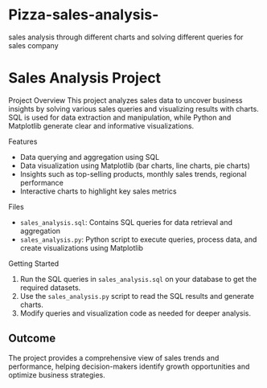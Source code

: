 # Pizza-sales-analysis-
sales analysis through different charts and solving different queries for sales company

# Sales Analysis Project

Project Overview
This project analyzes sales data to uncover business insights by solving various sales queries and visualizing results with charts. SQL is used for data extraction and manipulation, while Python and Matplotlib generate clear and informative visualizations.

Features
- Data querying and aggregation using SQL
- Data visualization using Matplotlib (bar charts, line charts, pie charts)
- Insights such as top-selling products, monthly sales trends, regional performance
- Interactive charts to highlight key sales metrics

Files
- `sales_analysis.sql`: Contains SQL queries for data retrieval and aggregation
- `sales_analysis.py`: Python script to execute queries, process data, and create visualizations using Matplotlib

Getting Started
1. Run the SQL queries in `sales_analysis.sql` on your database to get the required datasets.
2. Use the `sales_analysis.py` script to read the SQL results and generate charts.
3. Modify queries and visualization code as needed for deeper analysis.


## Outcome
The project provides a comprehensive view of sales trends and performance, helping decision-makers identify growth opportunities and optimize business strategies.



